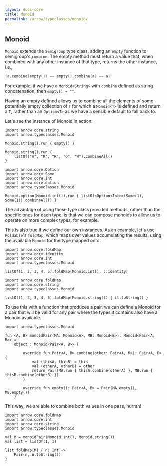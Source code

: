 ```yaml
---
layout: docs-core
title: Monoid
permalink: /arrow/typeclasses/monoid/
---
```


## Monoid




`Monoid` extends the `Semigroup` type class, adding an `empty` function to semigroup's `combine`. The empty method must return a value that, when combined with any other instance of that type, returns the other instance, i.e.,

```kotlin
(a.combine(empty()) == empty().combine(a) == a)
```

For example, if we have a `Monoid<String>` with `combine` defined as string concatenation, then `empty() = ""`.

Having an empty defined allows us to combine all the elements of some potentially empty collection of `T` for which a `Monoid<T>` is defined and return a `T`, rather than an `Option<T>` as we have a sensible default to fall back to.

Let's see the instance of Monoid<String> in action:

```kotlin:ank
import arrow.core.string
import arrow.typeclasses.Monoid

Monoid.string().run { empty() }
```

```kotlin:ank
Monoid.string().run {
    listOf("Λ", "R", "R", "O", "W").combineAll()
}
```

```kotlin:ank
import arrow.core.Option
import arrow.core.Some
import arrow.core.int
import arrow.core.option
import arrow.typeclasses.Monoid

Monoid.option(Monoid.int()).run { listOf<Option<Int>>(Some(1), Some(1)).combineAll() }
```

The advantage of using these type class provided methods, rather than the specific ones for each type, is that we can compose monoids to allow us to operate on more complex types, for example.

This is also true if we define our own instances. As an example, let's use `Foldable`'s `foldMap`, which maps over values accumulating the results, using the available `Monoid` for the type mapped onto.

```kotlin:ank
import arrow.core.foldMap
import arrow.core.identity
import arrow.core.int
import arrow.typeclasses.Monoid

listOf(1, 2, 3, 4, 5).foldMap(Monoid.int(), ::identity)
```

```kotlin:ank
import arrow.core.foldMap
import arrow.core.string
import arrow.typeclasses.Monoid

listOf(1, 2, 3, 4, 5).foldMap(Monoid.string()) { it.toString() }
```

To use this with a function that produces a pair, we can define a Monoid for a pair that will be valid for any pair where the types it contains also have a Monoid available.

```kotlin:ank:silent
import arrow.typeclasses.Monoid

fun <A, B> monoidPair(MA: Monoid<A>, MB: Monoid<B>): Monoid<Pair<A, B>> =
    object : Monoid<Pair<A, B>> {
    
        override fun Pair<A, B>.combine(other: Pair<A, B>): Pair<A, B> {
            val (thisA, thisB) = this
            val (otherA, otherB) = other
            return Pair(MA.run { thisA.combine(otherA) }, MB.run { thisB.combine(otherB) })
        }
        
        override fun empty(): Pair<A, B> = Pair(MA.empty(), MB.empty())
    }
```

This way, we are able to combine both values in one pass, hurrah!

```kotlin:ank
import arrow.core.foldMap
import arrow.core.int
import arrow.core.string
import arrow.typeclasses.Monoid

val M = monoidPair(Monoid.int(), Monoid.string())
val list = listOf(1, 1)

list.foldMap(M) { n: Int ->
    Pair(n, n.toString())
}
```
